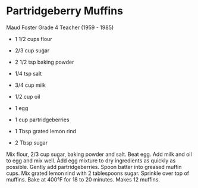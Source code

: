 # Partridgeberry Muffins

Maud Foster
Grade 4 Teacher (1959 - 1985)

- 1 1/2 cups flour
- 2/3 cup sugar
- 2 1/2 tsp baking powder
- 1/4 tsp salt
- 3/4 cup milk

- 1/2 cup oil
- 1 egg
- 1 cup partridgeberries
- 1 Tbsp grated lemon rind
- 2 Tbsp sugar

Mix flour, 2/3 cup sugar, baking powder and salt. Beat egg. Add milk and oil to egg and mix well. Add egg mixture to dry ingredients as quickly as possible. Gently add partridgeberries. Spoon batter into greased muffin cups. Mix grated lemon rind with 2 tablespoons sugar. Sprinkle over top of muffins. Bake at 400°F for 18 to 20 minutes. Makes 12 muffins.